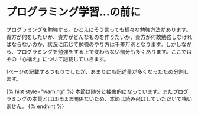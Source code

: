 # プログラミング学習...の前に

プログラミングを勉強する。ひとえにそう言っても様々な勉強方法があります。貴方が何をしたいか、貴方がどんなものを作りたいか、貴方が何故勉強しなければならないのか、状況に応じて勉強のやり方は千差万別となります。しかしながら、プログラミングを勉強をする上で変わらない部分も多くあります。ここではその「心構え」について記載していきます。

1ページの記載するつもりでしたが、あまりにも記述量が多くなったため分割します。

{% hint style="warning" %}
本節は随分と抽象的になっています。またプログラミングの本質とはほぼほぼ関係ないため、本節は読み飛ばしていただいて構いません。
{% endhint %}



